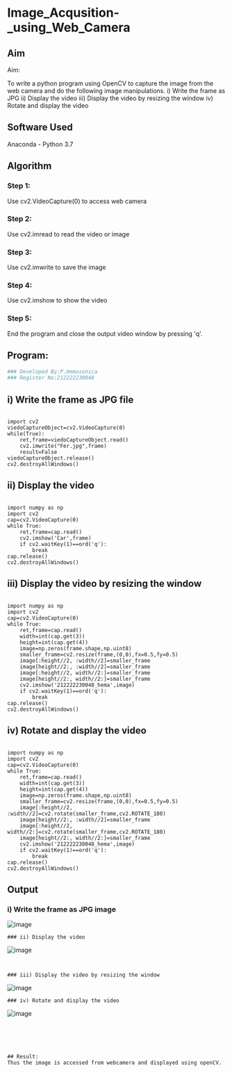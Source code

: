 # Image_Acqusition-_using_Web_Camera
## Aim
 
Aim:
 
To write a python program using OpenCV to capture the image from the web camera and do the following image manipulations.
i) Write the frame as JPG 
ii) Display the video 
iii) Display the video by resizing the window
iv) Rotate and display the video

## Software Used
Anaconda - Python 3.7
## Algorithm
### Step 1:
Use cv2.VideoCapture(0) to access web camera

### Step 2:
Use cv2.imread to read the video or image

### Step 3:
Use cv2.imwrite to save the image

### Step 4:
Use cv2.imshow to show the video

### Step 5:
End the program and close the output video window by pressing 'q'.

## Program:
``` Python
### Developed By:P.Hemasonica
### Register No:212222230048
```
## i) Write the frame as JPG file
```

import cv2
viedoCaptureObject=cv2.VideoCapture(0)
while(True):
    ret,frame=viedoCaptureObject.read()
    cv2.imwrite("Fer.jpg",frame)
    result=False
viedoCaptureObject.release()
cv2.destroyAllWindows()

```



## ii) Display the video
```

import numpy as np
import cv2
cap=cv2.VideoCapture(0)
while True:
    ret,frame=cap.read()
    cv2.imshow('Car',frame)
    if cv2.waitKey(1)==ord('q'):
        break
cap.release()
cv2.destroyAllWindows()

```



## iii) Display the video by resizing the window
```

import numpy as np
import cv2
cap=cv2.VideoCapture(0)
while True:
    ret,frame=cap.read()
    width=int(cap.get(3))
    height=int(cap.get(4))
    image=np.zeros(frame.shape,np.uint8)
    smaller_frame=cv2.resize(frame,(0,0),fx=0.5,fy=0.5)
    image[:height//2, :width//2]=smaller_frame
    image[height//2:, :width//2]=smaller_frame
    image[:height//2, width//2:]=smaller_frame
    image[height//2:, width//2:]=smaller_frame
    cv2.imshow('212222230048_hema',image)
    if cv2.waitKey(1)==ord('q'):
        break
cap.release()
cv2.destroyAllWindows()

```




## iv) Rotate and display the video
```

import numpy as np
import cv2
cap=cv2.VideoCapture(0)
while True:
    ret,frame=cap.read()
    width=int(cap.get(3))
    height=int(cap.get(4))
    image=np.zeros(frame.shape,np.uint8)
    smaller_frame=cv2.resize(frame,(0,0),fx=0.5,fy=0.5)
    image[:height//2, :width//2]=cv2.rotate(smaller_frame,cv2.ROTATE_180)
    image[height//2:, :width//2]=smaller_frame
    image[:height//2, width//2:]=cv2.rotate(smaller_frame,cv2.ROTATE_180)
    image[height//2:, width//2:]=smaller_frame
    cv2.imshow('212222230048_hema',image)
    if cv2.waitKey(1)==ord('q'):
        break
cap.release()
cv2.destroyAllWindows()

```

## Output

### i) Write the frame as JPG image

![image](https://github.com/Hemasonica774/Image_Acqusition-_using_Web_Camera/assets/118361409/51f554d9-3df6-43cf-980e-140a8a3e3b2f)
```
### ii) Display the video
```
![image](https://github.com/Hemasonica774/Image_Acqusition-_using_Web_Camera/assets/118361409/b7d21f11-f18e-4604-9d79-641146eeb735)
```


### iii) Display the video by resizing the window
```
![image](https://github.com/Hemasonica774/Image_Acqusition-_using_Web_Camera/assets/118361409/40f3fb78-a07d-4473-8369-416c3132a02b)
```
### iv) Rotate and display the video
```

![image](https://github.com/Hemasonica774/Image_Acqusition-_using_Web_Camera/assets/118361409/e5e7fc4a-4dbd-4b45-b438-e853e91af4cd)
```





## Result:
Thus the image is accessed from webcamera and displayed using openCV.
